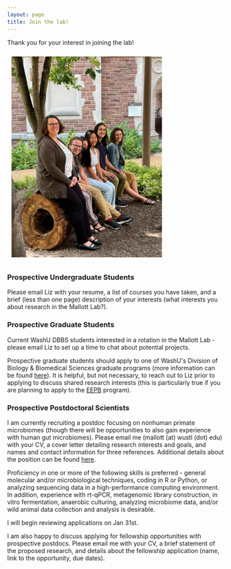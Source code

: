 ```yaml
---
layout: page
title: Join the lab!
---
```

Thank you for your interest in joining the lab!

<img src="/images/IMG_4580.jpeg" alt="Current Mallott Lab picture" width=350 style="float:center; padding: 10px 10px 10px 10px">

### Prospective Undergraduate Students

Please email Liz with your resume, a list of courses you have taken, and a brief (less than one page) description of your interests (what interests you about research in the Mallott Lab?).

### Prospective Graduate Students

Current WashU DBBS students interested in a rotation in the Mallott Lab - please email Liz to set up a time to chat about potential projects.

Prospective graduate students should apply to one of WashU's Division of Biology & Biomedical Sciences graduate programs (more information can be found [here](https://dbbs.wustl.edu/Pages/index.aspx)). It is helpful, but not necessary, to reach out to Liz prior to applying to discuss shared research interests (this is particularly true if you are planning to apply to the [EEPB](https://dbbs.wustl.edu/divprograms/eepb/Pages/default.aspx) program).

### Prospective Postdoctoral Scientists

I am currently recruiting a postdoc focusing on nonhuman primate microbiomes (though there will be opportunities to also gain experience with human gut microbiomes). Please email me (mallott (at) wustl (dot) edu) with your CV, a cover letter detailing research interests and goals, and names and contact information for three references. Additional details about the position can be found [here](https://wustl.wd1.myworkdayjobs.com/en-US/External/details/Postdoctoral-Research-Associate---Arts---Sciences_JR71608?q=JR71608). 

Proficiency in one or more of the following skills is preferred - general molecular and/or microbiological techniques, coding in R or Python, or analyzing sequencing data in a high-performance computing environment. In addition, experience with rt-qPCR, metagenomic library construction, in vitro fermentation, anaerobic culturing, analyzing microbiome data, and/or wild animal data collection and analysis is desirable.

I will begin reviewing applications on Jan 31st.

I am also happy to discuss applying for fellowship opportunities with prospective postdocs. Please email me with your CV, a brief statement of the proposed research, and details about the fellowship application (name, link to the opportunity, due dates).
